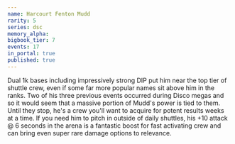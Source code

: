 ```yaml
---
name: Harcourt Fenton Mudd
rarity: 5
series: dsc
memory_alpha:
bigbook_tier: 7
events: 17
in_portal: true
published: true
---
```


Dual 1k bases including impressively strong DIP put him near the top tier of shuttle crew, even if some far more popular names sit above him in the ranks. Two of his three previous events occurred during Disco megas and so it would seem that a massive portion of Mudd's power is tied to them. Until they stop, he's a crew you'll want to acquire for potent results weeks at a time. If you need him to pitch in outside of daily shuttles, his +10 attack @ 6 seconds in the arena is a fantastic boost for fast activating crew and can bring even super rare damage options to relevance.

